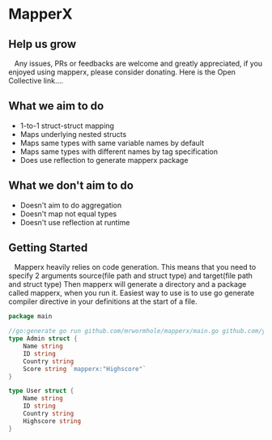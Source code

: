 # MapperX

## Help us grow
&nbsp;&nbsp; Any issues, PRs or feedbacks are welcome and greatly appreciated, if you enjoyed using mapperx, please consider donating. Here is the Open Collective link....

## What we aim to do
* 1-to-1 struct-struct mapping
* Maps underlying nested structs 
* Maps same types with same variable names by default
* Maps same types with different names by tag specification
* Does use reflection to generate mapperx package

## What we don't aim to do
* Doesn't aim to do aggregation
* Doesn't map not equal types
* Doesn't use reflection at runtime

## Getting Started
&nbsp;&nbsp; Mapperx heavily relies on code generation. This means that you need to specify 2 arguments source(file path and struct type) and target(file path and struct type)
Then mapperx will generate a directory and a package called mapperx, when you run it. Easiest way to use is to use go generate compiler directive in your definitions at the start of a file. 


```go
package main

//go:generate go run github.com/mrwormhole/mapperx/main.go github.com/yourusername/yourproject/model.Admin github.com/yourusername/yourproject/model.User
type Admin struct {
    Name string
    ID string
    Country string
    Score string `mapperx:"Highscore"`
}

type User struct {
    Name string
    ID string
    Country string
    Highscore string 
}
```
